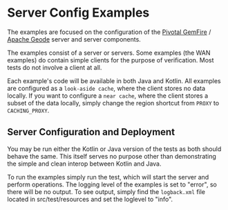 # Server Config Examples

The examples are focused on the configuration of the [Pivotal GemFire](https://pivotal.io/pivotal-gemfire) / [Apache Geode](http://geode.apache.org/) server and server components.

The examples consist of a server or servers. Some examples (the WAN examples) do contain simple clients for the purpose of verification. Most tests do not involve a client at all.

Each example's code will be available in both Java and Kotlin.
All examples are configured as a `look-aside cache`, where the client stores no data locally. If you want to configure a `near cache`, where the client stores a subset of the data locally, simply change the region shortcut from `PROXY` to `CACHING_PROXY`.

## Server Configuration and Deployment
You may be run either the Kotlin or Java version of the tests as both should behave the same. This itself serves no purpose other than demonstrating the simple and clean interop between Kotlin and Java.

To run the examples simply run the test, which will start the server and perform operations. The logging level of the examples is set to "error", so there will be no output. To see output, simply find the `logback.xml` file located in src/test/resources and set the loglevel to "info".